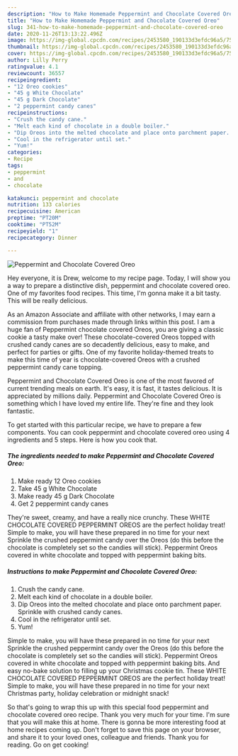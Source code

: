 ```yaml
---
description: "How to Make Homemade Peppermint and Chocolate Covered Oreo"
title: "How to Make Homemade Peppermint and Chocolate Covered Oreo"
slug: 341-how-to-make-homemade-peppermint-and-chocolate-covered-oreo
date: 2020-11-26T13:13:22.496Z
image: https://img-global.cpcdn.com/recipes/2453580_190133d3efdc96a5/751x532cq70/peppermint-and-chocolate-covered-oreo-recipe-main-photo.jpg
thumbnail: https://img-global.cpcdn.com/recipes/2453580_190133d3efdc96a5/751x532cq70/peppermint-and-chocolate-covered-oreo-recipe-main-photo.jpg
cover: https://img-global.cpcdn.com/recipes/2453580_190133d3efdc96a5/751x532cq70/peppermint-and-chocolate-covered-oreo-recipe-main-photo.jpg
author: Lilly Perry
ratingvalue: 4.1
reviewcount: 36557
recipeingredient:
- "12 Oreo cookies"
- "45 g White Chocolate"
- "45 g Dark Chocolate"
- "2 peppermint candy canes"
recipeinstructions:
- "Crush the candy cane."
- "Melt each kind of chocolate in a double boiler."
- "Dip Oreos into the melted chocolate and place onto parchment paper. Sprinkle with crushed candy canes."
- "Cool in the refrigerator until set."
- "Yum!"
categories:
- Recipe
tags:
- peppermint
- and
- chocolate

katakunci: peppermint and chocolate 
nutrition: 133 calories
recipecuisine: American
preptime: "PT20M"
cooktime: "PT52M"
recipeyield: "1"
recipecategory: Dinner

---
```



![Peppermint and Chocolate Covered Oreo](https://img-global.cpcdn.com/recipes/2453580_190133d3efdc96a5/751x532cq70/peppermint-and-chocolate-covered-oreo-recipe-main-photo.jpg)

Hey everyone, it is Drew, welcome to my recipe page. Today, I will show you a way to prepare a distinctive dish, peppermint and chocolate covered oreo. One of my favorites food recipes. This time, I'm gonna make it a bit tasty. This will be really delicious.

As an Amazon Associate and affiliate with other networks, I may earn a commission from purchases made through links within this post. I am a huge fan of Peppermint chocolate covered Oreos, you are giving a classic cookie a tasty make over! These chocolate-covered Oreos topped with crushed candy canes are so decadently delicious, easy to make, and perfect for parties or gifts. One of my favorite holiday-themed treats to make this time of year is chocolate-covered Oreos with a crushed peppermint candy cane topping.

Peppermint and Chocolate Covered Oreo is one of the most favored of current trending meals on earth. It's easy, it is fast, it tastes delicious. It is appreciated by millions daily. Peppermint and Chocolate Covered Oreo is something which I have loved my entire life. They're fine and they look fantastic.


To get started with this particular recipe, we have to prepare a few components. You can cook peppermint and chocolate covered oreo using 4 ingredients and 5 steps. Here is how you cook that.

<!--inarticleads1-->

##### The ingredients needed to make Peppermint and Chocolate Covered Oreo:

1. Make ready 12 Oreo cookies
1. Take 45 g White Chocolate
1. Make ready 45 g Dark Chocolate
1. Get 2 peppermint candy canes


They&#39;re sweet, creamy, and have a really nice crunchy. These WHITE CHOCOLATE COVERED PEPPERMINT OREOS are the perfect holiday treat! Simple to make, you will have these prepared in no time for your next Sprinkle the crushed peppermint candy over the Oreos (do this before the chocolate is completely set so the candies will stick). Peppermint Oreos covered in white chocolate and topped with peppermint baking bits. 

<!--inarticleads2-->

##### Instructions to make Peppermint and Chocolate Covered Oreo:

1. Crush the candy cane.
1. Melt each kind of chocolate in a double boiler.
1. Dip Oreos into the melted chocolate and place onto parchment paper. Sprinkle with crushed candy canes.
1. Cool in the refrigerator until set.
1. Yum!


Simple to make, you will have these prepared in no time for your next Sprinkle the crushed peppermint candy over the Oreos (do this before the chocolate is completely set so the candies will stick). Peppermint Oreos covered in white chocolate and topped with peppermint baking bits. And easy no-bake solution to filling up your Christmas cookie tin. These WHITE CHOCOLATE COVERED PEPPERMINT OREOS are the perfect holiday treat! Simple to make, you will have these prepared in no time for your next Christmas party, holiday celebration or midnight snack! 

So that's going to wrap this up with this special food peppermint and chocolate covered oreo recipe. Thank you very much for your time. I'm sure that you will make this at home. There is gonna be more interesting food at home recipes coming up. Don't forget to save this page on your browser, and share it to your loved ones, colleague and friends. Thank you for reading. Go on get cooking!
